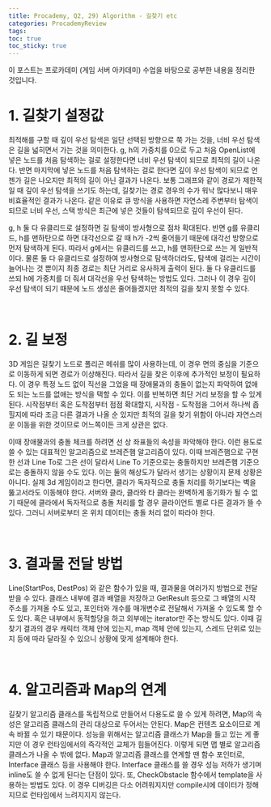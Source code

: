 ```yaml
---
title: Procademy, Q2, 29) Algorithm - 길찾기 etc
categories: ProcademyReview
tags: 
toc: true
toc_sticky: true
---
```


이 포스트는 프로카데미 (게임 서버 아카데미) 수업을 바탕으로 공부한 내용을 정리한 것입니다. 

# **1. 길찾기 설정값**

최적해를 구할 때 깊이 우선 탐색은 일단 선택된 방향으로 쭉 가는 것을, 너비 우선 탐색은 길을 넓히면서 가는 것을 의미한다. g, h의 가중치를 0으로 두고 처음 OpenList에 넣은 노드를 처음 탐색하는 걸로 설정한다면 너비 우선 탐색이 되므로 최적의 길이 나온다. 반면 마지막에 넣은 노드를 처음 탐색하는 걸로 한다면 깊이 우선 탐색이 되므로 언젠가 길은 나오지만 최적의 길이 아닌 결과가 나온다. 보통 그래프와 같이 경로가 제한적일 때 깊이 우선 탐색을 쓰기도 하는데, 길찾기는 경로 경우의 수가 워낙 많다보니 매우 비효율적인 결과가 나온다. 같은 이유로 큐 방식을 사용하면 자연스레 주변부터 탐색이 되므로 너비 우선, 스택 방식은 최근에 넣은 것들이 탐색되므로 깊이 우선이 된다. 

g, h 둘 다 유클리드로 설정하면 길 탐색이 방사형으로 점차 확대된다. 반면 g를 유클리드, h를 맨하탄으로 하면 대각선으로 갈 때 h가 -2씩 줄어들기 때문에 대각선 방향으로 먼저 탐색하게 된다. 따라서 g에서는 유클리드를 쓰고, h를 맨하탄으로 쓰는 게 일반적이다. 물론 둘 다 유클리드로 설정하여 방사형으로 탐색하더라도, 탐색에 걸리는 시간이 늘어나는 것 뿐이지 최종 경로는 최단 거리로 유사하게 출력이 된다. 둘 다 유클리드를 쓰되 h에 가중치를 더 줘서 대각선을 우선 탐색하는 방법도 있다. 그러나 이 경우 깊이 우선 탐색이 되기 때문에 노드 생성은 줄어들겠지만 최적의 길을 찾지 못할 수 있다. 

<br/>

# **2. 길 보정**

3D 게임은 길찾기 노드로 폴리곤 메쉬를 많이 사용하는데, 이 경우 면의 중심을 기준으로 이동하게 되면 경로가 이상해진다. 따라서 길을 찾은 이후에 추가적인 보정이 필요하다. 이 경우 특정 노드 없이 직선을 그었을 때 장애물과의 충돌이 없는지 파악하여 없애도 되는 노드를 없애는 방식을 택할 수 있다. 이를 반복하면 최단 거리 보정을 할 수 있게 된다. 시작점부터 혹은 도착점부터 점점 확대할지, 시작점 - 도착점을 그어서 하나씩 좁힐지에 따라 조금 다른 결과가 나올 순 있지만 최적의 길을 찾기 위함이 아니라 자연스러운 이동을 위한 것이므로 어느쪽이든 크게 상관은 없다.

이때 장애물과의 충돌 체크를 하려면 선 상 좌표들의 속성을 파악해야 한다. 이런 용도로 쓸 수 있는 대표적인 알고리즘으로 브레즌햄 알고리즘이 있다. 이때 브레즌햄으로 구현한 선과 Line To로 그은 선이 달라서 Line To 기준으로는 충돌하지만 브레즌햄 기준으로는 충돌하지 않을 수도 있다. 이는 둘의 해상도가 달라서 생기는 상황이지 문제 상황은 아니다. 실제 3d 게임이라고 한다면, 클라가 독자적으로 충돌 처리를 하기보다는 벽을 뚫고서라도 이동해야 한다. 서버와 클라, 클라와 타 클라는 완벽하게 동기화가 될 수 없기 때문에 클라에서 독자적으로 충돌 처리를 할 경우 클라이언트 별로 다른 결과가 뜰 수 있다. 그러니 서버로부터 온 위치 데이터는 충돌 처리 없이 따라야 한다. 

<br/>

# **3. 결과물 전달 방법**

Line(StartPos, DestPos) 와 같은 함수가 있을 때, 결과물을 여러가지 방법으로 전달받을 수 있다. 클래스 내부에 결과 배열을 저장하고 GetResult 등으로 그 배열의 시작 주소를 가져올 수도 있고, 포인터와 개수를 매개변수로 전달해서 가져올 수 있도록 할 수도 있다. 혹은 내부에서 동적할당을 하고 외부에는 iterator만 주는 방식도 있다. 이때 길찾기 결과의 경우 캐릭터 객체 안에 있는지, map 객체 안에 있는지, 스레드 단위로 있는지 등에 따라  달라질 수 있으니 상황에 맞게 설계해야 한다. 

<br/>

# **4. 알고리즘과 Map의 연계**

길찾기 알고리즘 클래스를 독립적으로 만들어서 다용도로 쓸 수 있게 하려면, Map의 속성은 알고리즘 클래스의 관리 대상으로 두어서는 안된다. Map은 컨텐츠 요소이므로 계속 바뀔 수 있기 때문이다. 성능을 위해서는 알고리즘 클래스가 Map을 들고 있는 게 좋지만 이 경우 런타임에서의 즉각적인 교체가 힘들어진다. 이렇게 되면 맵 별로 알고리즘 클래스가 나올 수 밖에 없다. Map과 알고리즘 클래스를 연계할 땐 함수 포인터로, Interface 클래스 등을 사용해야 한다. Interface 클래스를 쓸 경우 성능 저하가 생기며 inline도 쓸 수 없게 된다는 단점이 있다. 또, CheckObstacle 함수에서 template을 사용하는 방법도 있다. 이 경우 디버깅은 다소 어려워지지만 compile시에 데이터가 정해지므로 런타임에서 느려지지지 않는다. 
